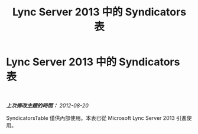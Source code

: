 ﻿---
title: Lync Server 2013 中的 Syndicators 表
TOCTitle: Lync Server 2013 中的 Syndicators 表
ms:assetid: 98739cb8-829e-4baf-90f4-597cb894521e
ms:mtpsurl: https://technet.microsoft.com/zh-tw/library/JJ205102(v=OCS.15)
ms:contentKeyID: 49291766
ms.date: 08/10/2015
mtps_version: v=OCS.15
ms.translationtype: HT
---

# Lync Server 2013 中的 Syndicators 表

 

_**上次修改主題的時間：** 2012-08-20_

SyndicatorsTable 僅供內部使用。本表已從 Microsoft Lync Server 2013 引進使用。

